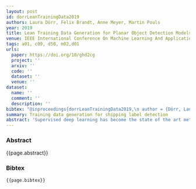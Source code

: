 ```yaml
---
layout: post
id: dorrLeanTrainingData2019
authors: Laura Dörr, Felix Brandt, Anne Meyer, Martin Pouls
year: 2019
title: Lean Training Data Generation for Planar Object Detection Models in Unsteady Logistics Contexts
venue: IEEE International Conference On Machine Learning And Applications (ICMLA)
tags: a01, c09, d50, m02,d01
urls:
  paper: https://doi.org/10/ghd2cg
  project: ''
  arxiv: ''
  code: ''
  dataset: ''
  venue: ''
dataset:
  name: ''
  comment: ''
  description: ''
bibtex: "@inproceedings{dorrLeanTrainingData2019,\n author = {Dörr, Laura and Brandt, Felix and Meyer, Anne and Pouls, Martin},\n booktitle = {{{IEEE International Conference On Machine Learning And Applications}} ({{ICMLA}})},\n date = {2019-12},\n doi = {10/ghd2cg},\n eventtitle = {{{IEEE International Conference On Machine Learning And Applications}} ({{ICMLA}})},\n isbn = {978-1-72814-550-1},\n langid = {english},\n location = {{Boca Raton, FL, USA}},\n pages = {329--334},\n publisher = {{IEEE}},\n title = {Lean {{Training Data Generation}} for {{Planar Object Detection Models}} in {{Unsteady Logistics Contexts}}},\n url = {https://ieeexplore.ieee.org/document/8999123/},\n urldate = {2020-10-07}\n}\n"
summary: Training data generation for shipping label detection
abstract: 'Supervised deep learning has become the state of the art method for object detection and is used in many application areas such as autonomous driving, manufacturing industries or security systems. The acquisition of annotated data sets for the training of neural networks is highly time-consuming and errorprone. Thus, the supervised training of such object detection models is not feasible in some cases. This holds for the task of logistics transport label detection, as this use-case stands out by requiring highly specialized, quickly adapting models whilst allowing for little manual efforts in the data preparation and training process. We propose an easy training data generation method enabling the fully automated training of specialized models for the task of logistics transport label detection. For data synthesis, we stitch instances of the transport labels to be detected into background images whilst using image degradation and augmentation methods. We evaluate the employment of both usecase-specific, carefully selected background images and randomly selected real-world background images. Further, we compare two different data generation approaches: one generating realistically looking images and a simpler one making do without any manual image annotation. We examine and evaluate the introduced method on a new and publicly available example data set relevant for logistics transport label detection. We show that accurate models can be trained exclusively on synthetic training data and we compare their performance to models trained on real, manually annotated images.'
---
```


### Abstract

{{page.abstract}}

### Bibtex

```
{{page.bibtex}}
```
